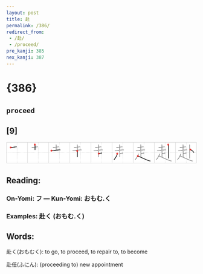 ```yaml
---
layout: post
title: 赴
permalink: /386/
redirect_from:
 - /赴/
 - /proceed/
pre_kanji: 385
nex_kanji: 387
---
```


# {386}

## `proceed`

## [9]

<div class="stroke"><img src="../images/E8B5B4.png" /></div>

## Reading:

### On-Yomi: フ &mdash; Kun-Yomi: おもむ.く

### Examples: 赴く (おもむ.く)

## Words:

赴く(おもむく): to go, to proceed, to repair to, to become

赴任(ふにん): (proceeding to) new appointment
